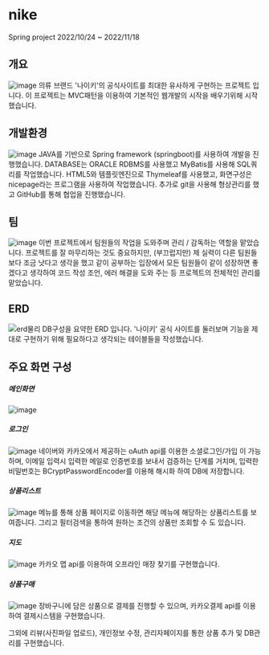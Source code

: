 # nike
Spring project
2022/10/24 ~ 2022/11/18


## 개요
![image](https://user-images.githubusercontent.com/112607474/204289075-6cf87125-189a-498c-9dec-e098c9e6443c.png)
의류 브랜드 '나이키'의 공식사이트를 최대한 유사하게 구현하는 프로젝트 입니다.
이 프로젝트는 MVC패턴을 이용하여 기본적인 웹개발의 시작을 배우기위해 시작했습니다.


## 개발환경
![image](https://user-images.githubusercontent.com/112607474/204293555-4a3517a5-2b5b-4bb7-8f16-66b47481da86.png)
JAVA를 기반으로 Spring framework (springboot)를 사용하여 개발을 진행했습니다.
DATABASE는 ORACLE RDBMS를 사용했고 MyBatis를 사용해 SQL쿼리를 작업했습니다.
HTML5와 템플릿엔진으로 Thymeleaf를 사용했고,
화면구성은 nicepage라는 프로그램을 사용하여 작업했습니다.
추가로 git을 사용해 형상관리를 했고 GitHub를 통해 협업을 진행했습니다.


## 팀
![image](https://user-images.githubusercontent.com/112607474/204295490-8b16219e-47fd-4b71-a59c-904dc67d6afc.png)
이번 프로젝트에서 팀원들의 작업을 도와주며 관리 / 감독하는 역할을 맡았습니다.
프로젝트를 잘 마무리하는 것도 중요하지만, (부끄럽지만) 제 실력이 다른 팀원들보다 조금 낫다고 생각을 했고 같이 공부하는 입장에서 모든 팀원들이 같이 성장하면 좋겠다고 생각하여 코드 작성 조언, 에러 해결을 도와 주는 등 프로젝트의 전체적인 관리를 맡았습니다.


## ERD
![erd물리](https://user-images.githubusercontent.com/112607474/204297003-b240155f-2678-4533-b462-2e2601c4a2ce.png)
DB구성을 요약한 ERD 입니다.
'나이키' 공식 사이트를 둘러보며 기능을 제대로 구현하기 위해 필요하다고 생각되는 테이블들을 작성했습니다.


## 주요 화면 구성
##### 메인화면
![image](https://user-images.githubusercontent.com/112607474/204299476-ef5d5fa9-5607-4e2a-b3e4-d2e02adc1453.png)

##### 로그인
![image](https://user-images.githubusercontent.com/112607474/204300159-51b0a83c-0e71-4775-a3a9-055b4b65da6f.png)
네이버와 카카오에서 제공하는 oAuth api를 이용한 소셜로그인/가입 이 가능하며,
이메일 입력시 입력한 메일로 인증번호를 보내서 검증하는 단계를 거치며,
입력한 비밀번호는 BCryptPasswordEncoder를 이용해 해시화 하여 DB에 저장합니다.

##### 상품리스트
![image](https://user-images.githubusercontent.com/112607474/204301303-700ad8d6-8686-49a1-9949-499ef657321b.png)
메뉴를 통해 상품 페이지로 이동하면 해당 메뉴에 해당하는 상품리스트를 보여줍니다.
그리고 필터검색을 통하여 원하는 조건의 상품만 조회할 수 도 있습니다.

##### 지도
![image](https://user-images.githubusercontent.com/112607474/204301797-f9b26c41-45f0-4aed-86bb-935687281ad7.png)
카카오 맵 api를 이용하여 오프라인 매장 찾기를 구현했습니다.

##### 상품구매
![image](https://user-images.githubusercontent.com/112607474/204302097-0d9bdafc-650a-42c7-8f20-b8031a383619.png)
장바구니에 담은 상품으로 결제를 진행할 수 있으며, 카카오결제 api를 이용하여 결제시스템을 구현했습니다.

그외에 리뷰(사진파일 업로드), 개인정보 수정, 관리자페이지를 통한 상품 추가 및 DB관리를 구현했습니다.
